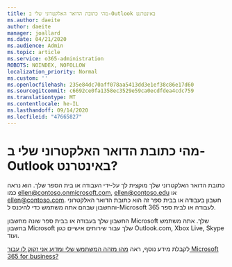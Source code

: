 ```yaml
---
title: מהי כתובת הדואר האלקטרוני שלי ב-Outlook באינטרנט
ms.author: daeite
author: daeite
manager: joallard
ms.date: 04/21/2020
ms.audience: Admin
ms.topic: article
ms.service: o365-administration
ROBOTS: NOINDEX, NOFOLLOW
localization_priority: Normal
ms.custom: ''
ms.openlocfilehash: 235e84dc70aff078aa5413dd3e1ef38c86e17d60
ms.sourcegitcommit: c6692ce0fa1358ec3529e59ca0ecdfdea4cdc759
ms.translationtype: MT
ms.contentlocale: he-IL
ms.lasthandoff: 09/14/2020
ms.locfileid: "47665827"
---
```

# <a name="what-is-my-email-address-in-outlook-on-the-web"></a>מהי כתובת הדואר האלקטרוני שלי ב-Outlook באינטרנט?

כתובת הדואר האלקטרוני שלך מוקצית לך על-ידי העבודה או בית הספר שלך. הוא נראה כמו ellen@contoso.onmicrosoft.com, ellen@contoso.edu או ellen@contoso.com. חשבון בעבודה או בבית ספר זה הוא כתובת הדואר האלקטרוני והחשבון שבהם אתה משתמש כדי להיכנס ל-Microsoft 365 לעבודה או לבית ספר.

החשבון שלך בעבודה או בבית ספר שונה מחשבון Microsoft שלך. אתה משתמש בחשבון Microsoft שלך עבור שירותים אישיים כגון Outlook.com, Xbox Live, Skype ועוד.

לקבלת מידע נוסף, ראה [מהו מזהה המשתמש שלי ומדוע אני זקוק לו עבור Microsoft 365 for business?](https://support.office.com/article/37da662b-5da6-4b56-a091-2731b2ecc8b4)